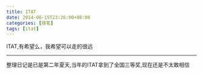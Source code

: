 ```yaml
---
title: ITAT
date: 2014-06-15T23:26:00+08:00
categories: [随笔]
tags: [itat]
---
```


ITAT,有希望么，我希望可以走的很远

---

整理日记是已是第二年夏天,当年的ITAT拿到了全国三等奖,现在还是不太敢相信
